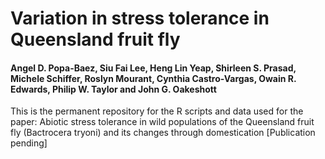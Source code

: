# Variation in stress tolerance in Queensland fruit fly


####  Angel D. Popa-Baez, Siu Fai Lee, Heng Lin Yeap, Shirleen S. Prasad, Michele Schiffer, Roslyn Mourant, Cynthia Castro-Vargas, Owain R. Edwards, Philip W. Taylor and John G. Oakeshott

This is the permanent repository for the R scripts and data used for the paper: Abiotic stress tolerance in wild populations of the Queensland fruit fly (Bactrocera tryoni) and its changes through domestication [Publication pending] 

